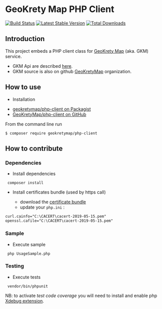 # GeoKrety Map PHP Client


[![Build Status](https://travis-ci.org/GeoKretyMap/php-client.svg)](https://travis-ci.org/GeoKretyMap/php-client)
[![Latest Stable Version](https://poser.pugx.org/geokretymap/php-client/v/stable.png)](https://packagist.org/packages/geokretymap/php-client)
[![Total Downloads](https://poser.pugx.org/geokretymap/php-client/downloads.png)](https://packagist.org/packages/geokretymap/php-client)


## Introduction

This project embeds a PHP client class for [GeoKrety Map](https://geokretymap.org/) (aka. GKM) service.

 * GKM Api are described [here](https://github.com/GeoKretyMap/gkm/wiki/Api-endpoints).
 * GKM source is also on github [GeoKretyMap](https://github.com/GeoKretyMap) organization.

## How to use

* Installation

- [geokretymap/php-client on Packagist](https://packagist.org/packages/geokretymap/php-client)
- [GeoKretyMap/php-client on GitHub](https://github.com/GeoKretyMap/php-client)

From the command line run

```
$ composer require geokretymap/php-client
```

## How to contribute


### Dependencies
* Install dependencies

```
 composer install
``` 

* Install certificates bundle (used by https call)

   * download the [certificate bundle](https://curl.haxx.se/docs/caextract.html)
   * update your `php.ini` :

```
curl.cainfo="C:\CACERT\cacert-2019-05-15.pem"
openssl.cafile="C:\CACERT\cacert-2019-05-15.pem"
```

### Sample
* Execute sample

```
 php UsageSample.php
``` 

### Testing

* Execute tests

```
 vendor/bin/phpunit
``` 

NB: to activate *test code coverage* you will need to install and enable php [Xdebug extension](https://xdebug.org/docs/install).
